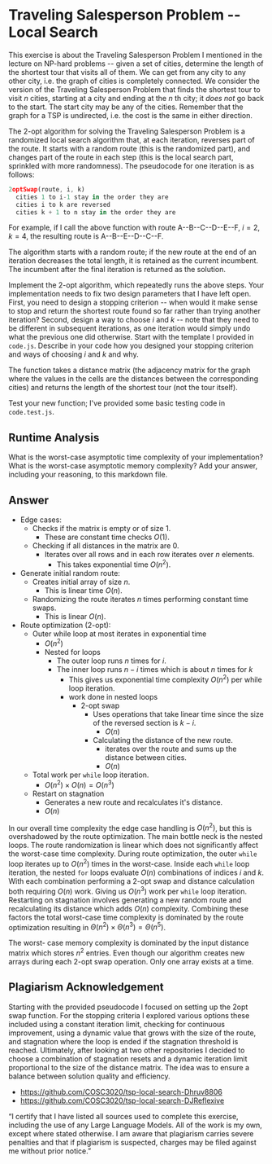 # Traveling Salesperson Problem -- Local Search

This exercise is about the Traveling Salesperson Problem I mentioned in the
lecture on NP-hard problems -- given a set of cities, determine the length of
the shortest tour that visits all of them. We can get from any city to any other
city, i.e. the graph of cities is completely connected. We consider the version
of the Traveling Salesperson Problem that finds the shortest tour to visit $n$
cities, starting at a city and ending at the $n$ th city; it *does not* go
back to the start. The start city may be any of the cities. Remember that the
graph for a TSP is undirected, i.e. the cost is the same in either direction.

The 2-opt algorithm for solving the Traveling Salesperson Problem is a
randomized local search algorithm that, at each iteration, reverses part of the
route. It starts with a random route (this is the randomized part), and changes
part of the route in each step (this is the local search part, sprinkled with
more randomness). The pseudocode for one iteration is as follows:

```javascript
2optSwap(route, i, k)
  cities 1 to i-1 stay in the order they are
  cities i to k are reversed
  cities k + 1 to n stay in the order they are
```

For example, if I call the above function with route A--B--C--D--E--F, $i=2$,
$k=4$, the resulting route is A--B--E--D--C--F.

The algorithm starts with a random route; if the new route at the end of an
iteration decreases the total length, it is retained as the current incumbent.
The incumbent after the final iteration is returned as the solution.

Implement the 2-opt algorithm, which repeatedly runs the above steps. Your
implementation needs to fix two design parameters that I have left open. First,
you need to design a stopping criterion -- when would it make sense to stop and
return the shortest route found so far rather than trying another iteration?
Second, design a way to choose $i$ and $k$ -- note that they need to be
different in subsequent iterations, as one iteration would simply undo what
the previous one did otherwise. Start with the template I provided in `code.js`.
Describe in your code how you designed your stopping criterion and ways of
choosing $i$ and $k$ and why.

The function takes a distance matrix (the adjacency matrix for the graph where
the values in the cells are the distances between the corresponding cities) and
returns the length of the shortest tour (not the tour itself).

Test your new function; I've provided some basic testing code in `code.test.js`.

## Runtime Analysis

What is the worst-case asymptotic time complexity of your implementation? What
is the worst-case asymptotic memory complexity? Add your answer, including your
reasoning, to this markdown file.

## Answer 

- Edge cases:
  - Checks if the matrix is empty or of size 1.
    - These are constant time checks $O(1)$.
  - Checking if all distances in the matrix are 0.
    - Iterates over all rows and in each row iterates over $n$ elements.
      - This takes exponential time $O(n^{2})$.
- Generate initial random route:
  - Creates initial array of size $n$.
    - This is linear time $O(n)$.
  - Randomizing the route iterates $n$ times performing constant time swaps.
    - This is linear $O(n)$.
- Route optimization (2-opt):
  - Outer while loop at most iterates in exponential time
    - $O(n^{2})$
    - Nested for loops
      - The outer loop runs $n$ times for $i$.
      - The inner loop runs $n - i$ times which is about $n$ times for $k$
        - This gives us exponential time complexity $O(n^{2})$ per while loop iteration.
        - work done in nested loops
          - 2-opt swap
            - Uses operations that take linear time since the size of the reversed section is $k - i$.
              - $O(n)$
            - Calculating the distance of the new route.
              - iterates over the route and sums up the distance between cities.
              - $O(n)$
  - Total work per `while` loop iteration.
    - $O(n^{2}) \times O(n) = O(n^{3})$
  - Restart on stagnation
    - Generates a new route and recalculates it's distance.
    - $O(n)$

In our overall time complexity the edge case handling is $O(n^{2})$, but this is overshadowed by the route optimization.
The main bottle neck is the nested loops. The route randomization is linear which does not significantly affect the worst-case time complexity. 
During route optimization, the outer `while` loop iterates up to $O(n^2)$ times in the worst-case. Inside each `while` loop iteration, the nested `for` loops evaluate $O(n)$ combinations of indices $i$ and $k$. With each combination performing a 2-opt swap and distance calculation both requiring $O(n)$ work. Giving us $O(n^{3})$ work per `while` loop iteration. Restarting on stagnation involves generating a new random route and recalculating its distance which adds $O(n)$ complexity. Combining these factors the total worst-case time complexity is dominated by the route optimization resulting in  $\Theta(n^{2}) \times \Theta(n^{3}) = \Theta(n^{5})$. 

The worst- case memory complexity is dominated by the input distance matrix which stores $n^{2}$ entries. Even though our algorithm creates new arrays during each 2-opt swap operation. Only one array exists at a time. 

## Plagiarism Acknowledgement 
Starting with the provided pseudocode I focused on setting up the 2opt swap function. For the stopping criteria I explored various options these included using a constant iteration limit, checking for continuous improvement, using a dynamic value that grows with the size of the route, and stagnation where the loop is ended if the stagnation threshold is reached. Ultimately, after looking at two other repositories I decided to choose a combination of stagnation resets and a dynamic iteration limit proportional to the size of the distance matrix. The idea was to ensure a balance between solution quality and efficiency.

- https://github.com/COSC3020/tsp-local-search-Dhruv8806
- https://github.com/COSC3020/tsp-local-search-DJReflexive

“I certify that I have listed all sources used to complete this exercise, including the use
of any Large Language Models. All of the work is my own, except where stated
otherwise. I am aware that plagiarism carries severe penalties and that if plagiarism is
suspected, charges may be filed against me without prior notice.”

























